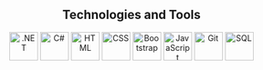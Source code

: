 
<div align="center">

## **Technologies and Tools**  

</div>

<div align="center">
    <p align="center">
        <img src="https://upload.wikimedia.org/wikipedia/commons/7/7d/Microsoft_.NET_logo.svg" alt=".NET" width="50" height="50"/>
        <img src="https://cdn.jsdelivr.net/gh/devicons/devicon/icons/csharp/csharp-original.svg" alt="C#" width="50" height="50"/>
        <img src="https://cdn.jsdelivr.net/gh/devicons/devicon/icons/html5/html5-original.svg" alt="HTML" width="50" height="50"/>
        <img src="https://cdn.jsdelivr.net/gh/devicons/devicon/icons/css3/css3-original.svg" alt="CSS" width="50" height="50"/>
        <img src="https://cdn.jsdelivr.net/gh/devicons/devicon/icons/bootstrap/bootstrap-original.svg" alt="Bootstrap" width="50" height="50"/>
        <img src="https://cdn.jsdelivr.net/gh/devicons/devicon/icons/javascript/javascript-original.svg" alt="JavaScript" width="50" height="50"/>
        <img src="https://cdn.jsdelivr.net/gh/devicons/devicon/icons/git/git-original.svg" alt="Git" width="50" height="50"/>
        <img src="https://cdn.jsdelivr.net/gh/devicons/devicon/icons/mysql/mysql-original.svg" alt="SQL" width="50" height="50"/>
    </p>
</div>
